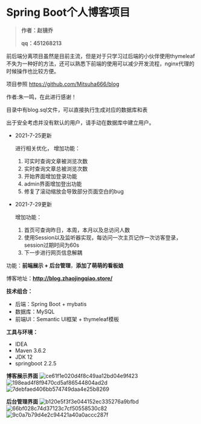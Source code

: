 # Spring Boot个人博客项目

> **作者：赵镜乔** 
>
> **qq：451268213**

前后端分离项目虽然是目前主流，但是对于只学习过后端的小伙伴使用thymeleaf不失为一种好的方法，还可以熟悉下前端的使用可以减少开发流程，nginx代理的时候操作也比较方便。

项目参照 https://github.com/Mitsuha666/blog 

作者:朱一鸣，在此进行感谢！

目录中有blog.sql文件，可以直接执行生成对应的数据库和表 

出于安全考虑并没有默认的用户，请手动在数据库中建立用户。

* 2021-7-25更新

  进行相关优化，
  增加功能：

  1. 可实时查询文章被浏览次数
  2. 实时查询文章总被浏览次数
  3. 开始界面增加登录功能
  4. admin界面增加登出功能
  5. 修复了滚动缩放会导致部分页面空白的bug

* 2021-7-29更新

  增加功能：

  1. 首页可查询昨日，本周，本月以及总访问人数
  2. 使用Session以及监听器实现，每访问一次主页记作一次访客登录，session过期时间为60s
  3. 下一步进行网页信息解耦

功能：**前端展示 + 后台管理**，**添加了萌萌的看板娘**

博客地址：**http://blog.zhaojingqiao.store/**

**技术组合：**

*  后端：Spring Boot + mybatis 
*  数据库：MySQL
*  前端UI：Semantic UI框架 + thymeleaf模板

**工具与环境：**

*  IDEA
*  Maven 3.6.2
*  JDK 12
*  springboot 2.2.5

**博客展示界面**
![ce61f1e020d4f8c49aa12bd04e9f423](https://user-images.githubusercontent.com/67094127/126887236-ccf51155-9015-4e69-a904-aced455851b9.png)
![198ead4f8f9470cd5af86544804ad2d](https://user-images.githubusercontent.com/67094127/126887240-a201e1f1-27f4-44f4-bb7c-e677162d6a39.png)
![7debfaed406bb574749daa4e25b8269](https://user-images.githubusercontent.com/67094127/126887247-d0250526-986f-4798-bfec-114b4b45c449.png)

**后台管理界面**
![b120e5f3f3e044152ec335276a9bfbd](https://user-images.githubusercontent.com/67094127/126887252-0fdb6151-2bc6-433a-b0fb-22cffe99214f.png)
![66bf028c74d37123c7cf50558530c82](https://user-images.githubusercontent.com/67094127/126887256-02ab942f-6564-48f8-a663-3d339e19e0af.png)
![9c0a7b79d4e2c94421a40a0accc287f](https://user-images.githubusercontent.com/67094127/126887258-1ed59a60-12bd-4d83-b662-b2acf0509c48.png)



